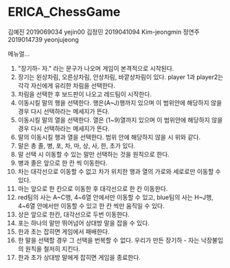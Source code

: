 # ERICA_ChessGame

김예진 2019069034 yejin00
김정민 2019041094 Kim-jeongmin
정연주 2019014739 yeonjujeong


메뉴얼...
1. "장기하- 자." 라는 문구가 나오며 게임이 본격적으로 시작된다.
2. 장기는 왼상차림, 오른상차림, 안상차림, 바깥상차림이 있다. player 1과 player2는 각각 자신에게 유리한 차림을 선택한다.
3. 차림을 선택한 후 보드판이 나오고 레드팀이 시작한다.
4. 이동시킬 말의 행을 선택한다. 행은(A~J)행까지 있으며 이 범위안에 해당하지 않을 경우 다시 선택하라는 메세지가 뜬다.
5. 이동시킬 말의 열을 선택한다. 열은 (1~9)열까지 있으며 이 범위안에 해당하지 않을 경우 다시 선택하라는 메세지가 뜬다.
6. 말의 이동시킬 행과 열을 선택한다. 범위 안에 해당하지 않을 시 위와 같다.
7. 말은 총 졸, 병, 포, 차, 마, 상, 사, 한, 초가 있다.
8. 말 선택 시 이동할 수 있는 말만 선택하는 것을 원칙으로 한다.
9. 병과 졸은 앞으로 한 칸 씩 이동한다.
10. 차는 대각선으로 이동할 수 없고 차가 위치한 행과 열의 가로와 세로로만 이동할 수 있다.
11. 마는 앞으로 한 칸으로 이동한 후 대각선으로 한 칸 이동한다.
12. red팀의 사는 A~C행, 4~6열 안에서만 이동할 수 있고, blue팀의 사는 H~J행, 4~6열 안에서만 이동할 수 있고 한 칸 씩만 움직일 수 있다.
13. 상은 앞으로 한칸, 대각선으로 두번 이동한다. 
14. 포는 하나의 말만 뛰어넘어 상대방 말을 잡을 수 있다. 
15. 한과 초는 잡히면 게임에서 패배한다. 
16. 한 말을 선택할 경우 그 선택을 번복할 수 없다. 우리가 만든 장기하 - 자는 낙장불입의 원칙을 철저히 지킨다.
17. 한과 초가 상대방 말에게 잡히면 게임을 종료한다. 
